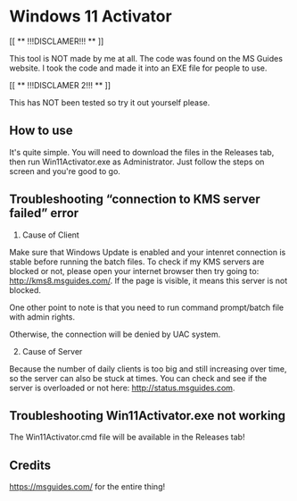 # Windows 11 Activator

[[ ** !!!DISCLAMER!!! ** ]]

This tool is NOT made by me at all. The code was found on the MS Guides website. I took the code and made it into an EXE file for people to use.

[[ ** !!!DISCLAMER 2!!! ** ]]

This has NOT been tested so try it out yourself please.

## How to use
It's quite simple. You will need to download the files in the Releases tab, then run Win11Activator.exe as Administrator. Just follow the steps on screen and you're good to go.

## Troubleshooting “connection to KMS server failed” error

1. Cause of Client

Make sure that Windows Update is enabled and your intenret connection is stable before running the batch files. To check if my KMS servers are blocked or not, please open your internet browser then try going to: http://kms8.msguides.com/. If the page is visible, it means this server is not blocked.

One other point to note is that you need to run command prompt/batch file with admin rights.

Otherwise, the connection will be denied by UAC system.

2. Cause of Server

Because the number of daily clients is too big and still increasing over time, so the server can also be stuck at times. You can check and see if the server is overloaded or not here: http://status.msguides.com.

## Troubleshooting Win11Activator.exe not working

The Win11Activator.cmd file will be available in the Releases tab!


## Credits
https://msguides.com/ for the entire thing!
